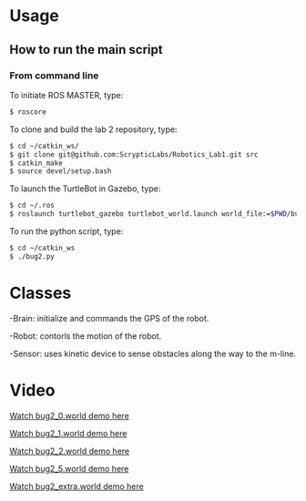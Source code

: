 # Usage
## How to run the main script
### From command line

To initiate ROS MASTER, type:
```bash
$ roscore
```
To clone and build the lab 2 repository, type:
```bash
$ cd ~/catkin_ws/
$ git clone git@github.com:ScrypticLabs/Robotics_Lab1.git src
$ catkin_make
$ source devel/setup.bash
```

To launch the TurtleBot in Gazebo, type:
```bash
$ cd ~/.ros
$ roslaunch turtlebot_gazebo turtlebot_world.launch world_file:=$PWD/bug2_0.world
```

To run the python script, type:
```bash
$ cd ~/catkin_ws
$ ./bug2.py
```

# Classes
-Brain: initialize and commands the GPS of the robot. 

-Robot: contorls the motion of the robot. 

-Sensor: uses kinetic device to sense obstacles along the way to the m-line. 

# Video
[Watch bug2_0.world demo here](https://youtu.be/j3KI6px4v3k)

[Watch bug2_1.world demo here](https://www.youtube.com/watch?v=fIg5r1BtLwE)

[Watch bug2_2.world demo here](https://youtu.be/9idJ1o31Uzc)

[Watch bug2_5.world demo here](https://youtu.be/8eloJV1KnjY)

[Watch bug2_extra.world demo here](https://youtu.be/n0d9eq8PqXo)

